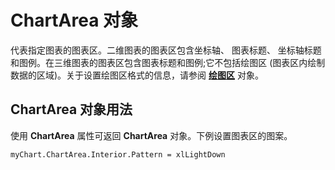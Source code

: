 
# ChartArea 对象

代表指定图表的图表区。二维图表的图表区包含坐标轴、 图表标题、 坐标轴标题和图例。在三维图表的图表区包含图表标题和图例;它不包括绘图区 (图表区内绘制数据的区域)。关于设置绘图区格式的信息，请参阅 **[绘图区](49763ddd-3039-d15c-4ec4-e3b4f4e08d84.md)** 对象。


## ChartArea 对象用法

使用  **ChartArea** 属性可返回 **ChartArea** 对象。下例设置图表区的图案。


```
myChart.ChartArea.Interior.Pattern = xlLightDown
```

